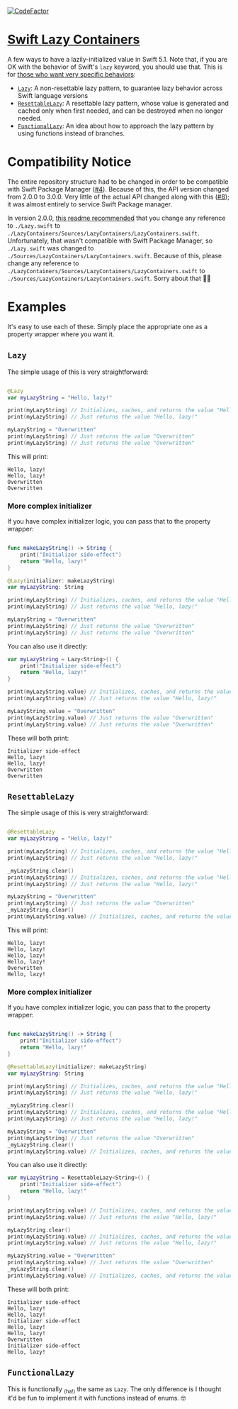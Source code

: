 [![CodeFactor](https://www.codefactor.io/repository/github/rougeware/swift-lazy-patterns/badge)](https://www.codefactor.io/repository/github/rougeware/swift-lazy-patterns)

# [Swift Lazy Containers](https://github.com/RougeWare/Swift-Lazy-Patterns) #
A few ways to have a lazily-initialized value in Swift 5.1. Note that, if you are OK with the behavior of Swift's `lazy` keyword, you should use that. This is for [those who want very specific behaviors](https://stackoverflow.com/a/40847994/3939277):

 * [`Lazy`](https://github.com/RougeWare/Swift-Lazy-Patterns/blob/master/LazyContainers.swift#L184-L248): A non-resettable lazy pattern, to guarantee lazy behavior across Swift language versions
 * [`ResettableLazy`](https://github.com/RougeWare/Swift-Lazy-Patterns/blob/master/LazyContainers.swift#L252-L330): A resettable lazy pattern, whose value is generated and cached only when first needed, and can be destroyed when no longer needed.
 * [`FunctionalLazy`](https://github.com/RougeWare/Swift-Lazy-Patterns/blob/master/LazyContainers.swift#L334-L444): An idea about how to approach the lazy pattern by using functions instead of branches.



# Compatibility Notice #

The entire repository structure had to be changed in order to be compatible with Swift Package Manager ([#4](https://github.com/RougeWare/Swift-Lazy-Patterns/issues/4)). Because of this, the API version changed from 2.0.0 to 3.0.0. Very little of the actual API changed along with this ([#8](https://github.com/RougeWare/Swift-Lazy-Patterns/issues/8)); it was almost entirely to service Swift Package manager.

In version 2.0.0, [this readme recommended](https://github.com/RougeWare/Swift-Lazy-Patterns/commit/68fd42023fe5642dd9841ea1411027f6cbc1032f#diff-04c6e90faac2675aa89e2176d2eec7d8) that you change any reference to `./Lazy.swift` to `./LazyContainers/Sources/LazyContainers/LazyContainers.swift`. Unfortunately, that wasn't compatible with Swift Package Manager, so `./Lazy.swift` was changed to `./Sources/LazyContainers/LazyContainers.swift`. Because of this, please change any reference to `./LazyContainers/Sources/LazyContainers/LazyContainers.swift` to `./Sources/LazyContainers/LazyContainers.swift`. Sorry about that 🤷🏽‍



# Examples #

It's easy to use each of these. Simply place the appropriate one as a property wrapper where you want it.


## `Lazy` ##

The simple usage of this is very straightforward:

```swift

@Lazy
var myLazyString = "Hello, lazy!"

print(myLazyString) // Initializes, caches, and returns the value "Hello, lazy!"
print(myLazyString) // Just returns the value "Hello, lazy!"

myLazyString = "Overwritten"
print(myLazyString) // Just returns the value "Overwritten"
print(myLazyString) // Just returns the value "Overwritten"
```

This will print:

```plain
Hello, lazy!
Hello, lazy!
Overwritten
Overwritten
```

### More complex initializer ##

If you have complex initializer logic, you can pass that to the property wrapper:

```swift

func makeLazyString() -> String {
    print("Initializer side-effect")
    return "Hello, lazy!"
}

@Lazy(initializer: makeLazyString)
var myLazyString: String

print(myLazyString) // Initializes, caches, and returns the value "Hello, lazy!"
print(myLazyString) // Just returns the value "Hello, lazy!"

myLazyString = "Overwritten"
print(myLazyString) // Just returns the value "Overwritten"
print(myLazyString) // Just returns the value "Overwritten"
```

You can also use it directly:

```swift
var myLazyString = Lazy<String>() {
    print("Initializer side-effect")
    return "Hello, lazy!"
}

print(myLazyString.value) // Initializes, caches, and returns the value "Hello, lazy!"
print(myLazyString.value) // Just returns the value "Hello, lazy!"

myLazyString.value = "Overwritten"
print(myLazyString.value) // Just returns the value "Overwritten"
print(myLazyString.value) // Just returns the value "Overwritten"
```

These will both print:

```plain
Initializer side-effect
Hello, lazy!
Hello, lazy!
Overwritten
Overwritten
```


## `ResettableLazy` ##

The simple usage of this is very straightforward:

```swift

@ResettableLazy
var myLazyString = "Hello, lazy!"

print(myLazyString) // Initializes, caches, and returns the value "Hello, lazy!"
print(myLazyString) // Just returns the value "Hello, lazy!"

_myLazyString.clear()
print(myLazyString) // Initializes, caches, and returns the value "Hello, lazy!"
print(myLazyString) // Just returns the value "Hello, lazy!"

myLazyString = "Overwritten"
print(myLazyString) // Just returns the value "Overwritten"
_myLazyString.clear()
print(myLazyString.value) // Initializes, caches, and returns the value  "Hello, lazy!"
```

This will print:

```plain
Hello, lazy!
Hello, lazy!
Hello, lazy!
Hello, lazy!
Overwritten
Hello, lazy!
```

### More complex initializer ##

If you have complex initializer logic, you can pass that to the property wrapper:

```swift

func makeLazyString() -> String {
    print("Initializer side-effect")
    return "Hello, lazy!"
}

@ResettableLazy(initializer: makeLazyString)
var myLazyString: String

print(myLazyString) // Initializes, caches, and returns the value "Hello, lazy!"
print(myLazyString) // Just returns the value "Hello, lazy!"

_myLazyString.clear()
print(myLazyString) // Initializes, caches, and returns the value "Hello, lazy!"
print(myLazyString) // Just returns the value "Hello, lazy!"

myLazyString = "Overwritten"
print(myLazyString) // Just returns the value "Overwritten"
_myLazyString.clear()
print(myLazyString.value) // Initializes, caches, and returns the value  "Hello, lazy!"
```

You can also use it directly:

```swift
var myLazyString = ResettableLazy<String>() {
    print("Initializer side-effect")
    return "Hello, lazy!"
}

print(myLazyString.value) // Initializes, caches, and returns the value "Hello, lazy!"
print(myLazyString.value) // Just returns the value "Hello, lazy!"

myLazyString.clear()
print(myLazyString.value) // Initializes, caches, and returns the value "Hello, lazy!"
print(myLazyString.value) // Just returns the value "Hello, lazy!"

myLazyString.value = "Overwritten"
print(myLazyString.value) // Just returns the value "Overwritten"
_myLazyString.clear()
print(myLazyString.value) // Initializes, caches, and returns the value  "Hello, lazy!"
```

These will both print:

```plain
Initializer side-effect
Hello, lazy!
Hello, lazy!
Initializer side-effect
Hello, lazy!
Hello, lazy!
Overwritten
Initializer side-effect
Hello, lazy!
```



## `FunctionalLazy` ##

This is functionally <sub>(ha!)</sub> the same as `Lazy`. The only difference is I thought it'd be fun to implement it with functions instead of enums. 🤓
